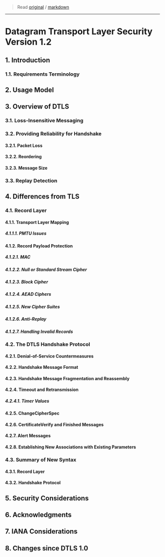 > Read [original](https://tools.ietf.org/html/rfc6347) / [markdown](../markdown/rfc6347.md)

---

# Datagram Transport Layer Security Version 1.2

## 1. Introduction

### 1.1. Requirements Terminology

## 2. Usage Model

## 3. Overview of DTLS

### 3.1. Loss-Insensitive Messaging

### 3.2. Providing Reliability for Handshake

#### 3.2.1. Packet Loss

#### 3.2.2. Reordering

#### 3.2.3. Message Size

### 3.3. Replay Detection

## 4. Differences from TLS

### 4.1. Record Layer

#### 4.1.1. Transport Layer Mapping

##### 4.1.1.1. PMTU Issues

#### 4.1.2. Record Payload Protection

##### 4.1.2.1. MAC

##### 4.1.2.2. Null or Standard Stream Cipher

##### 4.1.2.3. Block Cipher

##### 4.1.2.4. AEAD Ciphers

##### 4.1.2.5. New Cipher Suites

##### 4.1.2.6. Anti-Replay

##### 4.1.2.7. Handling Invalid Records

### 4.2. The DTLS Handshake Protocol

#### 4.2.1. Denial-of-Service Countermeasures

#### 4.2.2. Handshake Message Format

#### 4.2.3. Handshake Message Fragmentation and Reassembly

#### 4.2.4. Timeout and Retransmission

##### 4.2.4.1. Timer Values

#### 4.2.5. ChangeCipherSpec

#### 4.2.6. CertificateVerify and Finished Messages

#### 4.2.7. Alert Messages

#### 4.2.8. Establishing New Associations with Existing Parameters

### 4.3. Summary of New Syntax

#### 4.3.1. Record Layer

#### 4.3.2. Handshake Protocol

## 5. Security Considerations

## 6. Acknowledgments

## 7. IANA Considerations

## 8. Changes since DTLS 1.0